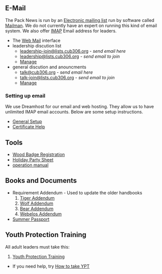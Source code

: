 <!-- Title: Leadership -->

<div id="toc"></div>

## E-Mail ##

The Pack News is run by an [Electronic mailing list](https://en.wikipedia.org/wiki/Electronic_mailing_list) run by software called [Mailman](http://www.list.org). We do not currently have an expert on running this kind of email system. We also offer [IMAP](https://en.wikipedia.org/wiki/Internet_Message_Access_Protocol) Email address for leaders.

* The [Web Mail](https://webmail.cub306.org) interface
* leadership discution list
    * leadership-join@lists.cub306.org - *send email here*
    * leadership@lists.cub306.org - *send email to join*
    * [Manage](http://lists.cub306.org/admin.cgi/leadership-cub306.org/)
* general discution and anouncments
    * talk@cub306.org - *send email here*
    * talk-join@lists.cub306.org - *send email to join*
    * [Manage](http://lists.cub306.org/admin.cgi/talk-cub306.org)

### Setting up email ###
We use Dreamhost for our email and web hosting. They allow us to have unlimited IMAP email accounts.
Below are some setup instructions.

* [General Setup](https://help.dreamhost.com/hc/en-us/articles/214918038-Email-client-configuration-overview)
* [Certificate Help](https://help.dreamhost.com/hc/en-us/articles/215306748-Certificate-domain-mismatch-error-when-connecting-to-a-DreamHost-mail-server)

<!--
## Schedules ##

Here is a list of known dates when people will not be able to attend events. Please let the [Cub Master](mailto:cubmaster@cub306.org) know if something will prevent you from covering a Den meeting. We will will use this list to make sure we are double covered for your Den.

| Name      | Date  | Note | Covered |
| --------- | ----- | ---- | ------- |
| Thomas C. | 09/11 | work | Eric S.
| Eric S.   | 09/19 | work | Wil H.
| Eric S.   | 10/24 | work | Pack Meeting
| Eric S.   | 11/21 | work | Wil H.
| Eric S.   | 12/19 | work | Pack Meeting
 
At this time there are no outages that need coverage.
-->

## Tools ##
* [Wood Badge Registration](http://www.baltimorebsa.org/programs/wood-badge/n6-220-18-2/67186)
* [Holiday Party Sheet](https://docs.google.com/spreadsheets/d/1r09A5cOu5ShuX7bVW-HlU0yzR9TqAG0v9Jep3ALC9_s/edit?usp=sharing)
* [operation manual](operationmanual)

## Books and Documents ##

* Requirement Addendum - Used to update the older handbooks
    1. [Tiger Addendum](https://filestore.scouting.org/filestore/cubscouts/pdf/Tiger_Addendum.pdf)
    1. [Wolf Addendum](https://filestore.scouting.org/filestore/cubscouts/pdf/Wolf_Addendum.pdf)
    1. [Bear Addendum](https://filestore.scouting.org/filestore/cubscouts/pdf/Bear_Addendum.pdf)
    1. [Webelos Addendum](https://filestore.scouting.org/filestore/cubscouts/pdf/WEBELOS_AOL_Addendum.pdf)
* [Summer Passport](http://www.baltimorebsa.org/cubpassport)

## Youth Protection Training ##

All adult leaders must take this:

1. [Youth Protection Training](https://www.scouting.org/training/youth-protection/ "Youth Protection Training")
* If you need help, try [How to take YPT](/ypt)

